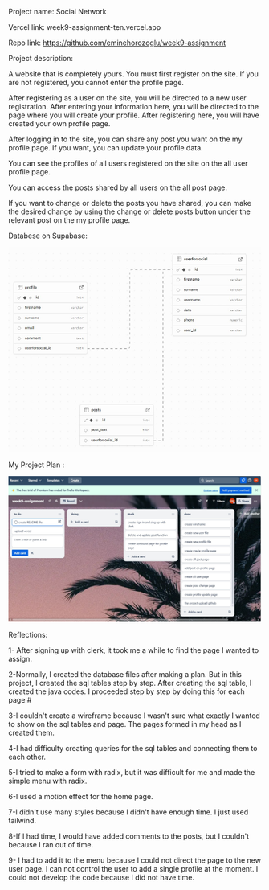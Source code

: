 Project name: Social Network

Vercel link: week9-assignment-ten.vercel.app

Repo link: https://github.com/eminehorozoglu/week9-assignment

Project description:

A website that is completely yours. You must first register on the site. If you are not registered, you cannot enter the profile page.

After registering as a user on the site, you will be directed to a new user registration. After entering your information here, you will be directed to the page where you will create your profile. After registering here, you will have created your own profile page.

After logging in to the site, you can share any post you want on the my profile page. If you want, you can update your profile data.

You can see the profiles of all users registered on the site on the all user profile page.

You can access the posts shared by all users on the all post page.

If you want to change or delete the posts you have shared, you can make the desired change by using the change or delete posts button under the relevant post on the my profile page.

Databese on Supabase:

![database](./public/database.jpg)

My Project Plan :

![database](./public/trello.jpg)

Reflections:

1- After signing up with clerk, it took me a while to find the page I wanted to assign.

2-Normally, I created the database files after making a plan. But in this project, I created the sql tables step by step. After creating the sql table, I created the java codes. I proceeded step by step by doing this for each page.#

3-I couldn't create a wireframe because I wasn't sure what exactly I wanted to show on the sql tables and page. The pages formed in my head as I created them.

4-I had difficulty creating queries for the sql tables and connecting them to each other.

5-I tried to make a form with radix, but it was difficult for me and made the simple menu with radix.

6-I used a motion effect for the home page.

7-I didn't use many styles because I didn't have enough time. I just used tailwind.

8-If I had time, I would have added comments to the posts, but I couldn't because I ran out of time.

9- I had to add it to the menu because I could not direct the page to the new user page. I can not control the user to add a single profile at the moment. I could not develop the code because I did not have time.

